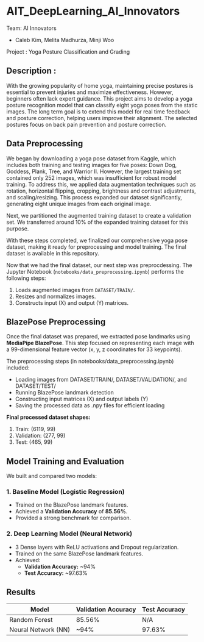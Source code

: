 # AIT_DeepLearning_AI_Innovators

Team: AI Innovators
- Caleb Kim, Melita Madhurza, Minji Woo

Project : Yoga Posture Classification and Grading

## Description :
With the growing popularity of home yoga, maintaining precise postures is essential to prevent injuries and maximize effectiveness. However, beginners often lack expert guidance.
This project aims to develop a yoga posture recognition model that can classify eight yoga poses from the static images. The long term goal is to extend this model for real time feedback and posture correction, helping users improve their alignment. The selected postures focus on back pain prevention and posture correction. 

## Data Preprocessing
We began by downloading a yoga pose dataset from Kaggle, which includes both training and testing images for five poses: Down Dog, Goddess, Plank, Tree, and Warrior II. However, the largest training set contained only 252 images, which was insufficient for robust model training. To address this, we applied data augmentation techniques such as rotation, horizontal flipping, cropping, brightness and contrast adjustments, and scaling/resizing. This process expanded our dataset significantly, generating eight unique images from each original image.

Next, we partitioned the augmented training dataset to create a validation set. We transferred around 10% of the expanded training dataset for this purpose.

With these steps completed, we finalized our comprehensive yoga pose dataset, making it ready for preprocessing and model training. The final dataset is available in this repository.

Now that we had the final dataset, our next step was preprocdessing. The Jupyter Notebook (`notebooks/data_preprocessing.ipynb`) performs the following steps:
1. Loads augmented images from `DATASET/TRAIN/`.
2. Resizes and normalizes images.
3. Constructs input (X) and output (Y) matrices.


## BlazePose Preprocessing
Once the final dataset was prepared, we extracted pose landmarks using **MediaPipe BlazePose**.
This step focused on representing each image with a 99-dimensional feature vector (x, y, z coordinates for 33 keypoints).

The preprocessing steps (in notebooks/data_preprocessing.ipynb) included:
- Loading images from DATASET/TRAIN/, DATASET/VALIDATION/, and DATASET/TEST/
- Running BlazePose landmark detection
- Constructing input matrices (X) and output labels (Y)
- Saving the processed data as .npy files for efficient loading

**Final processed dataset shapes:**
1. Train: (6119, 99)
2. Validation: (277, 99)
3. Test: (465, 99)

## Model Training and Evaluation
We built and compared two models:

### 1. Baseline Model (Logistic Regression)
- Trained on the BlazePose landmark features.
- Achieved a **Validation Accuracy** of **85.56%**.
- Provided a strong benchmark for comparison.

### 2. Deep Learning Model (Neural Network)
- 3 Dense layers with ReLU activations and Dropout regularization.
- Trained on the same BlazePose landmark features.
- Achieved:
  - **Validation Accuracy:** ~94%
  - **Test Accuracy:** ~97.63%

## Results
  | Model               | Validation Accuracy | Test Accuracy |
|---------------------|----------------------|---------------|
| Random Forest       | 85.56%               | N/A           |
| Neural Network (NN) | ~94%                 | 97.63%        |


